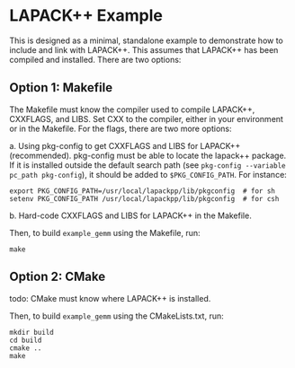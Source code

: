 LAPACK++ Example
================================================================================

This is designed as a minimal, standalone example to demonstrate
how to include and link with LAPACK++. This assumes that LAPACK++ has
been compiled and installed. There are two options:

## Option 1: Makefile

The Makefile must know the compiler used to compile LAPACK++,
CXXFLAGS, and LIBS. Set CXX to the compiler, either in your environment
or in the Makefile. For the flags, there are two more options:

a. Using pkg-config to get CXXFLAGS and LIBS for LAPACK++ (recommended).
pkg-config must be able to locate the lapack++ package. If it is installed
outside the default search path (see `pkg-config --variable pc_path pkg-config`),
it should be added to `$PKG_CONFIG_PATH`. For instance:
   
    export PKG_CONFIG_PATH=/usr/local/lapackpp/lib/pkgconfig  # for sh
    setenv PKG_CONFIG_PATH /usr/local/lapackpp/lib/pkgconfig  # for csh
    
b. Hard-code CXXFLAGS and LIBS for LAPACK++ in the Makefile.

Then, to build `example_gemm` using the Makefile, run:
    
    make
    
## Option 2: CMake

todo: CMake must know where LAPACK++ is installed.

Then, to build `example_gemm` using the CMakeLists.txt, run:

    mkdir build
    cd build
    cmake ..
    make
